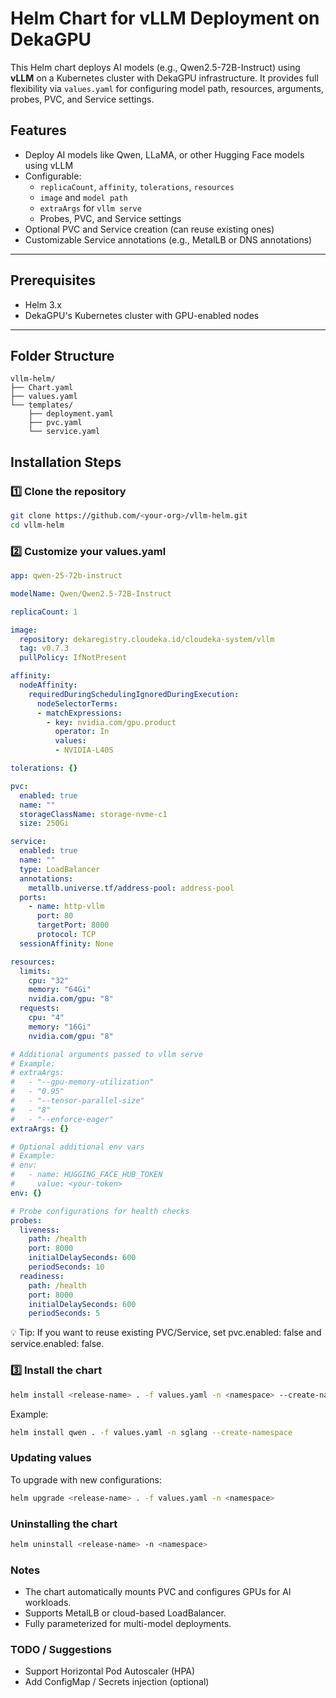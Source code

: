 # Helm Chart for vLLM Deployment on DekaGPU

This Helm chart deploys AI models (e.g., Qwen2.5-72B-Instruct) using **vLLM** on a Kubernetes cluster with DekaGPU infrastructure. It provides full flexibility via `values.yaml` for configuring model path, resources, arguments, probes, PVC, and Service settings.

## Features

- Deploy AI models like Qwen, LLaMA, or other Hugging Face models using vLLM
- Configurable:
  - `replicaCount`, `affinity`, `tolerations`, `resources`
  - `image` and `model path`
  - `extraArgs` for `vllm serve`
  - Probes, PVC, and Service settings
- Optional PVC and Service creation (can reuse existing ones)
- Customizable Service annotations (e.g., MetalLB or DNS annotations)

---

## Prerequisites

- Helm 3.x
- DekaGPU's Kubernetes cluster with GPU-enabled nodes

---

## Folder Structure
```plaintext
vllm-helm/
├── Chart.yaml
├── values.yaml
└── templates/
    ├── deployment.yaml
    ├── pvc.yaml
    └── service.yaml
```

## Installation Steps
### 1️⃣ Clone the repository
```bash
git clone https://github.com/<your-org>/vllm-helm.git
cd vllm-helm
```

### 2️⃣ Customize your values.yaml
```yaml
app: qwen-25-72b-instruct

modelName: Qwen/Qwen2.5-72B-Instruct

replicaCount: 1

image:
  repository: dekaregistry.cloudeka.id/cloudeka-system/vllm
  tag: v0.7.3
  pullPolicy: IfNotPresent

affinity:
  nodeAffinity:
    requiredDuringSchedulingIgnoredDuringExecution:
      nodeSelectorTerms:
      - matchExpressions:
        - key: nvidia.com/gpu.product
          operator: In
          values:
          - NVIDIA-L40S

tolerations: {}

pvc:
  enabled: true
  name: ""  
  storageClassName: storage-nvme-c1
  size: 250Gi

service:
  enabled: true
  name: ""
  type: LoadBalancer
  annotations:
    metallb.universe.tf/address-pool: address-pool
  ports:
    - name: http-vllm
      port: 80
      targetPort: 8000
      protocol: TCP
  sessionAffinity: None

resources:
  limits:
    cpu: "32"
    memory: "64Gi"
    nvidia.com/gpu: "8"
  requests:
    cpu: "4"
    memory: "16Gi"
    nvidia.com/gpu: "8"

# Additional arguments passed to vllm serve
# Example:
# extraArgs:
#   - "--gpu-memory-utilization"
#   - "0.95"
#   - "--tensor-parallel-size"
#   - "8"
#   - "--enforce-eager"
extraArgs: {}

# Optional additional env vars
# Example:
# env:
#   - name: HUGGING_FACE_HUB_TOKEN
#     value: <your-token>
env: {}

# Probe configurations for health checks
probes:
  liveness:
    path: /health
    port: 8000
    initialDelaySeconds: 600
    periodSeconds: 10
  readiness:
    path: /health
    port: 8000
    initialDelaySeconds: 600
    periodSeconds: 5
```
💡 Tip:
If you want to reuse existing PVC/Service, set pvc.enabled: false and service.enabled: false.

### 3️⃣ Install the chart
```bash
helm install <release-name> . -f values.yaml -n <namespace> --create-namespace
```
Example:
```bash
helm install qwen . -f values.yaml -n sglang --create-namespace
```


### Updating values

To upgrade with new configurations:
```bash
helm upgrade <release-name> . -f values.yaml -n <namespace>
```

### Uninstalling the chart
```bash
helm uninstall <release-name> -n <namespace>
```

### Notes
- The chart automatically mounts PVC and configures GPUs for AI workloads.
- Supports MetalLB or cloud-based LoadBalancer.
- Fully parameterized for multi-model deployments.



### TODO / Suggestions
- Support Horizontal Pod Autoscaler (HPA)
- Add ConfigMap / Secrets injection (optional)